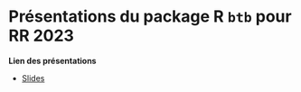 # Présentations du package R `btb` pour RR 2023

**Lien des présentations**

- [Slides](https://inseefrlab.github.io/presentation-btb-rr23/slides.html#1)
